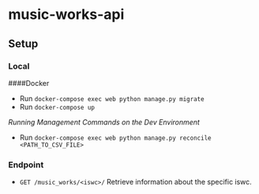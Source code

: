 # music-works-api

## Setup

### Local
####Docker

* Run `docker-compose exec web python manage.py migrate`
* Run `docker-compose up`

_Running Management Commands on the Dev Environment_    

* Run `docker-compose exec web python manage.py reconcile <PATH_TO_CSV_FILE>`

### Endpoint
* `GET /music_works/<iswc>/` Retrieve information about the specific iswc.
